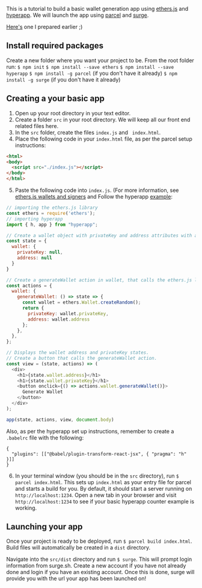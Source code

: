 This is a tutorial to build a basic wallet generation app using [ethers.js](https://docs.ethers.io/ethers.js/html/) and [hyperapp](https://github.com/jorgebucaran/hyperapp). We will launch the app using [parcel](https://parceljs.org/getting_started.html) and [surge](https://surge.sh/).

[Here's](http://basic-wallet.surge.sh/) one I prepared earlier ;)

## Install required packages
Create a new folder where you want your project to be. From the root folder run:
```$ npm init```
```$ npm install --save ethers```
```$ npm install --save hyperapp```
```$ npm install -g parcel``` (if you don't have it already)
```$ npm install -g surge``` (if you don't have it already)

## Creating a your basic app
1. Open up your root directory in your text editor.
2. Create a folder `src` in your root directory. We will keep all our front end related files here.
3. In the `src` folder, create the files `index.js` and ` index.html`.
4. Place the following code in your `index.html` file, as per the parcel setup instructions:
```html
<html>
<body>
  <script src="./index.js"></script>
</body>
</html>
```

5. Paste the following code into `index.js`. (For more information, see [ethers.js wallets and signers](https://docs.ethers.io/ethers.js/html/api-wallet.html?highlight=createrandom) and Follow the hyperapp [example](https://github.com/jorgebucaran/hyperapp):
```javascript
// importing the ethers.js library
const ethers = require('ethers');
// importing hyperapp
import { h, app } from "hyperapp";

// Create a wallet object with privateKey and address attributes with a default state set to null.
const state = {
  wallet: {
    privateKey: null,
    address: null
  }
}

// Create a generateWallet action in wallet, that calls the ethers.js library wallet.createRandom() method and returns a newly created privateKey and address. Set the created privateKey and address to the app state.
const actions = {
  wallet: {
    generateWallet: () => state => {
      const wallet = ethers.Wallet.createRandom();
      return {
        privateKey: wallet.privateKey,
        address: wallet.address
      };
    },
  },
};

// Displays the wallet address and privateKey states.
// Create a button that calls the generateWallet action.
const view = (state, actions) => (
  <div>
    <h1>{state.wallet.address}</h1>
    <h1>{state.wallet.privateKey}</h1>
    <button onclick={() => actions.wallet.generateWallet()}>
      Generate Wallet
    </button>
  </div>
);

app(state, actions, view, document.body)
```


Also, as per the hyperapp set up instructions, remember to create a `.babelrc` file with the following:
```.babelrc
{
  "plugins": [["@babel/plugin-transform-react-jsx", { "pragma": "h" }]]
}
```
6. In your terminal window (you should be in the `src` directory), run ```$ parcel index.html```. This sets up ```index.html``` as your entry file for parcel and starts a build for you. By default, it should start a server running on `http://localhost:1234`. Open a new tab in your browser and visit `http://localhost:1234` to see if your basic hyperapp counter example is working.

## Launching your app
Once your project is ready to be deployed, run `$ parcel build index.html`. Build files will automatically be created in a `dist` directory.

Navigate into the `src/dist` directory and run `$ surge`. This will prompt login information from surge.sh. Create a new account if you have not already done and login if you have an existing account. Once this is done, surge will provide you with the url your app has been launched on!

